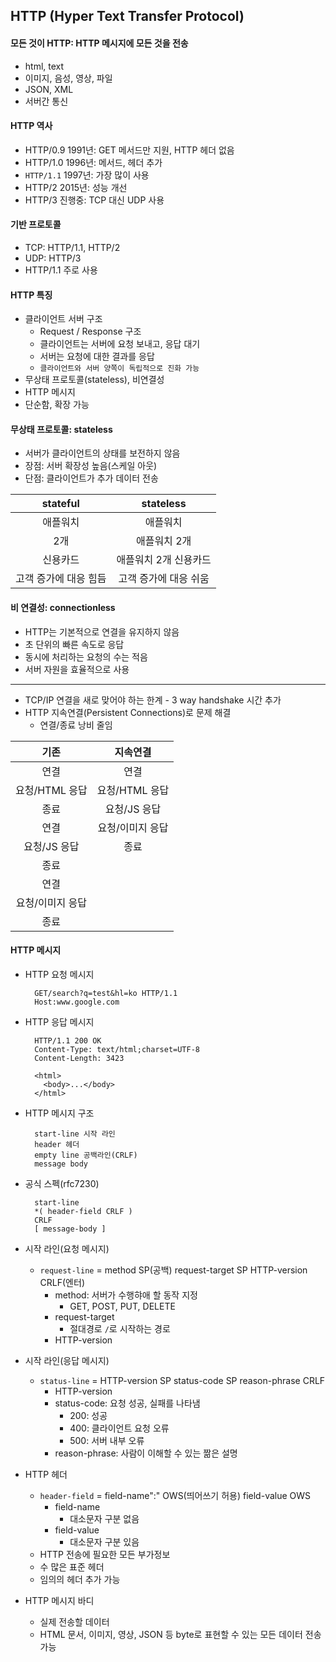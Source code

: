 ## HTTP (Hyper Text Transfer Protocol)

#### 모든 것이 HTTP: HTTP 메시지에 모든 것을 전송
- html, text
- 이미지, 음성, 영상, 파일
- JSON, XML
- 서버간 통신

#### HTTP 역사
- HTTP/0.9 1991년: GET 메서드만 지원, HTTP 헤더 없음
- HTTP/1.0 1996년: 메서드, 헤더 추가
- `HTTP/1.1` 1997년: 가장 많이 사용
- HTTP/2 2015년: 성능 개선
- HTTP/3 진행중: TCP 대신 UDP 사용

#### 기반 프로토콜
- TCP: HTTP/1.1, HTTP/2
- UDP: HTTP/3
- HTTP/1.1 주로 사용

#### HTTP 특징
- 클라이언트 서버 구조
  - Request / Response 구조
  - 클라이언트는 서버에 요청 보내고, 응답 대기
  - 서버는 요청에 대한 결과를 응답
  - `클라이언트와 서버 양쪽이 독립적으로 진화 가능`
- 무상태 프로토콜(stateless), 비연결성
- HTTP 메시지
- 단순함, 확장 가능

#### 무상태 프로토콜: stateless
- 서버가 클라이언트의 상태를 보전하지 않음
- 장점: 서버 확장성 높음(스케일 아웃)
- 단점: 클라이언트가 추가 데이터 전송

|   stateful   |  stateless   |
|:------------:|:------------:|
|     애플워치     |     애플워치     |
|      2개      |   애플워치 2개    |
|     신용카드     | 애플워치 2개 신용카드 |
| 고객 증가에 대응 힘듬 | 고객 증가에 대응 쉬움 |

#### 비 연결성: connectionless
- HTTP는 기본적으로 연결을 유지하지 않음
- 초 단위의 빠른 속도로 응답
- 동시에 처리하는 요청의 수는 적음
- 서버 자원을 효율적으로 사용

---

- TCP/IP 연결을 새로 맞어야 하는 한계 - 3 way handshake 시간 추가
- HTTP 지속연결(Persistent Connections)로 문제 해결
  - 연결/종료 낭비 줄임

|기존|지속연결|
|:---:|:---:|
|연결|연결|
|요청/HTML 응답|요청/HTML 응답|
|종료|요청/JS 응답|
|연결|요청/이미지 응답|
|요청/JS 응답|종료|
|종료||
|연결||
|요청/이미지 응답||
|종료||

#### HTTP 메시지
- HTTP 요청 메시지
  ```text
    GET/search?q=test&hl=ko HTTP/1.1
    Host:www.google.com 
  ```
  
- HTTP 응답 메시지
  ```text
    HTTP/1.1 200 OK
    Content-Type: text/html;charset=UTF-8
    Content-Length: 3423
    
    <html>
      <body>...</body>
    </html>
  ```
  
- HTTP 메시지 구조
  ```text
    start-line 시작 라인
    header 헤더
    empty line 공백라인(CRLF)
    message body
  ```
  
- 공식 스펙(rfc7230)
  ```text
    start-line
    *( header-field CRLF )
    CRLF
    [ message-body ]
  ```

- 시작 라인(요청 메시지)
  - `request-line` = method SP(공백) request-target SP HTTP-version CRLF(엔터)
    - method: 서버가 수행햐애 할 동작 지정
      - GET, POST, PUT, DELETE
    - request-target
      - 절대경로 `/`로 시작하는 경로
    - HTTP-version

- 시작 라인(응답 메시지)
  - `status-line` = HTTP-version SP status-code SP reason-phrase CRLF
    - HTTP-version
    - status-code: 요청 성공, 실패를 나타냄
      - 200: 성공
      - 400: 클라이언트 요청 오류
      - 500: 서버 내부 오류
    - reason-phrase: 사람이 이해할 수 있는 짦은 설명

- HTTP 헤더
  - `header-field` = field-name":" OWS(띄어쓰기 허용) field-value OWS
    - field-name
      - 대소문자 구분 없음
    - field-value
      - 대소문자 구분 있음
  - HTTP 전송에 필요한 모든 부가정보
  - 수 많은 표준 헤더
  - 임의의 헤더 추가 가능

- HTTP 메시지 바디
  - 실제 전송할 데이터
  - HTML 문서, 이미지, 영상, JSON 등 byte로 표현할 수 있는 모든 데이터 전송 가능
